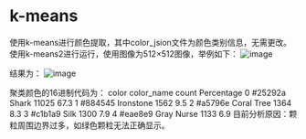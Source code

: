# k-means
使用k-means进行颜色提取，其中color_jsion文件为颜色类别信息，无需更改。
使用k-means2进行运行，使用图像为512×512图像，举例如下：
 ![image](https://user-images.githubusercontent.com/92282483/169440007-5ea2c06a-f369-463b-9ec1-ab449ce85764.png)

结果为：
 ![image](https://user-images.githubusercontent.com/92282483/169439932-ef019390-a823-4dcd-9aee-533202207ab6.png)

聚类颜色的16进制代码为：
     color  color_name  count  Percentage
0  #25292a       Shark  11025        67.3
1  #884545   Ironstone   1562         9.5
2  #a5796e  Coral Tree   1364         8.3
3  #c1b1a9        Silk   1300         7.9
4  #eae8e9  Gray Nurse   1133         6.9
目前分析原因：颗粒周围边界过多，如绿色颗粒无法正确显示。

